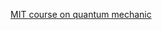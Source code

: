 
[MIT course on quantum mechanic](https://ocw.mit.edu/courses/sts-042-einstein-oppenheimer-feynman-physics-in-the-20th-century-fall-2020/resources/ocw_8225_sts042_lecture08_2020sep30_mp4/)